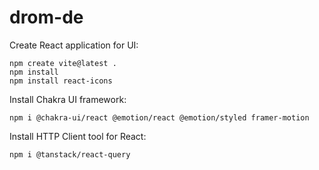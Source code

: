 # drom-de

Create React application for UI:

    npm create vite@latest .
    npm install
    npm install react-icons

Install Chakra UI framework:

    npm i @chakra-ui/react @emotion/react @emotion/styled framer-motion

Install HTTP Client tool for React:

    npm i @tanstack/react-query
